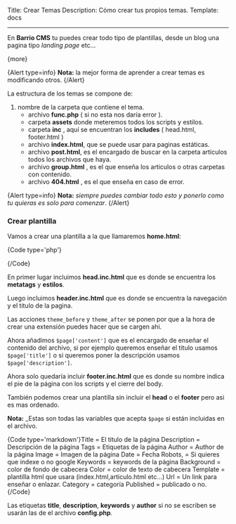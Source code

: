 Title: Crear Temas
Description:  Cómo crear tus propios temas.
Template: docs

----


En **Barrio CMS** tu puedes crear todo tipo de plantillas, desde un blog una pagina tipo _landing page_  etc...

{more}


{Alert type=info}
**Nota:** la mejor forma de aprender a crear temas es modificando otros.
{/Alert}



La estructura de los temas se compone de:

1. nombre de la carpeta que contiene el tema.
    - archivo **func.php** ( si no esta nos daría error ).
    - carpeta **assets** donde meteremos todos los scripts y estilos.
    - carpeta **inc** , aquí se encuentran los **includes** ( head.html, footer.html )
    - archivo **index.html**, que se puede usar para paginas estáticas.
    - archivo **post.html**, es el encargado de buscar en la carpeta artículos todos los archivos que haya.
    - archivo **group.html** , es el que enseña los articulos o otras carpetas con contenido.
    - archivo **404.html** , es el que enseña en caso de error.


{Alert type=info}
**Nota:** _siempre puedes cambiar todo esto y ponerlo como tu quieras es solo para comenzar_.
{/Alert}


### Crear plantilla

Vamos a crear una plantilla a la que llamaremos **home.html**:




{Code type='php'}<?php include THEMES.'/default/inc/head.inc.html';?>
<?php include THEMES.'/default/inc/header.inc.html';?>
<main class="container">
    <div class="row">
        <div class="col-md-12">
            <?php Barrio::runAction('theme_before');?>
            <?php echo $page['content'];?>
            <?php Barrio::runAction('theme_after');?>
        </div>
    </div>
</main>
<?php include THEMES.'/default/inc/prefooter.inc.html';?>
<?php include THEMES.'/default/inc/footer.inc.html';?>
{/Code}


En primer lugar incluimos **head.inc.html** que es donde se encuentra los **metatags** y **estilos**.

Luego incluimos **header.inc.html** que es donde se encuentra la navegación y el titulo de la pagina.

Las acciones  `theme_before` y `theme_after` se ponen por que a la hora de crear una extensión puedes hacer que se cargen ahi.

Ahora añadimos `$page['content']` que es el encargado de enseñar el contenido del archivo, si por ejemplo queremos enseñar el titulo usamos `$page['title']` o si queremos poner la descripción usamos `$page['description']`.

Ahora solo quedaría incluir **footer.inc.html** que es donde su nombre indica el pie de la página con los scripts y el cierre del body.

También podemos crear una plantilla sin incluir el **head** o el **footer** pero asi es mas ordenado.

**Nota:** _Estas son todas las variables que acepta `$page` si están incluidas en el archivo.


{Code type='markdown'}Title = El titulo de la página
Description = Descripción de la página
Tags = Etiquetas de la página
Author = Author de la página
Image = Imagen de la página
Date = Fecha
Robots, = Si quieres que indexe o no google
Keywords = keywords de la página
Background = color de fondo de cabecera
Color = color de texto de cabecera
Template = plantilla html que usara (index.html,articulo.html etc...)
Url = Un link para enseñar o enlazar.
Category = categoría
Published = publicado o no.
{/Code}

Las etiquetas **title**, **description**, **keywords** y **author** si no se escriben se usarán las de el archivo **config.php**.












